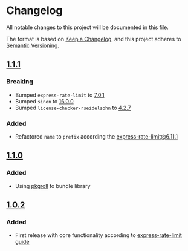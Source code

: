 # Changelog

All notable changes to this project will be documented in this file.

The format is based on [Keep a Changelog](https://keepachangelog.com/en/1.0.0/),
and this project adheres to
[Semantic Versioning](https://semver.org/spec/v2.0.0.html).

## [1.1.1](https://github.com/adrianprelipcean/express-rate-limit-postgresql/releases/tag/v1.1.1)

### Breaking

- Bumped `express-rate-limit` to
  [7.0.1](https://github.com/express-rate-limit/express-rate-limit/releases/tag/v7.0.1)
- Bumped `sinon` to
  [16.0.0](https://github.com/sinonjs/sinon/blob/main/CHANGES.md#1600)
- Bumped `license-checker-rseidelsohn` to
  [4.2.7](https://github.com/RSeidelsohn/license-checker-rseidelsohn/releases/tag/v4.2.7)

### Added

- Refactored `name` to `prefix` according the
  [express-rate-limit@6.11.1](https://github.com/express-rate-limit/express-rate-limit/releases/tag/v6.11.1)

## [1.1.0](https://github.com/adrianprelipcean/express-rate-limit-postgresql/releases/tag/v1.1.0)

### Added

- Using [pkgroll](https://github.com/privatenumber/pkgroll) to bundle library

## [1.0.2](https://github.com/adrianprelipcean/express-rate-limit-postgresql/releases/tag/v1.0.2)

### Added

- First release with core functionality according to
  [express-rate-limit guide](https://github.com/express-rate-limit/express-rate-limit/wiki/Creating-Your-Own-Store)
